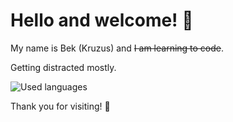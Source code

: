 # Hello and welcome! 👋

My name is Bek (Kruzus) and ~~I am learning to code~~. 

Getting distracted mostly. 


![Used languages](https://github-readme-stats.vercel.app/api/top-langs/?username=kruzus)

Thank you for visiting! 🙂

